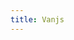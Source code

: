 ```yaml
---
title: Vanjs
---
```


<div id="app" class="reset no-select"></div>

<script type="module" src="./js.js">
  // import { App, iOSAsyncList } from './js.js';
  // App(iOSAsyncList('Screen')).mountIn('app');
</script>

